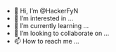 - 👋 Hi, I’m @HackerFyN
- 👀 I’m interested in ...
- 🌱 I’m currently learning ...
- 💞️ I’m looking to collaborate on ...
- 📫 How to reach me ...

<!---
HackerFyN/HackerFyN is a ✨ special ✨ repository because its `README.md` (this file) appears on your GitHub profile.
You can click the Preview link to take a look at your changes.
--->
